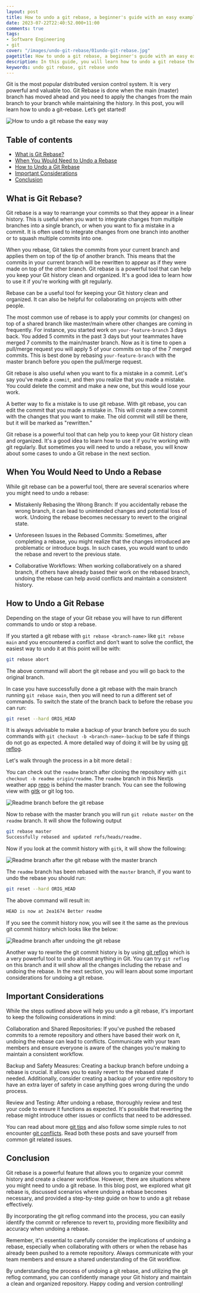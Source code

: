 ```yaml
---
layout: post
title: How to undo a git rebase, a beginner's guide with an easy example
date: 2023-07-22T22:40:52.000+11:00
comments: true
tags:
- Software Engineering
- git
cover: "/images/undo-git-rebase/01undo-git-rebase.jpg"
pagetitle: How to undo a git rebase, a beginner's guide with an easy example
description: In this guide, you will learn how to undo a git rebase the simple way with an easy to follow example with screenshots.
keywords: undo git rebase, git rebase undo
---
```

Git is the most popular distributed version control system. It is very powerful and valuable too. Git Rebase is done when the main (master) branch has moved ahead and you need to apply the changes from the main branch to your branch while maintaining the history. In this post, you will learn how to undo a git-rebase. Let’s get started!

<!-- more -->

<img class="center" src="/images/undo-git-rebase/01undo-git-rebase.jpg" title="How to undo a git rebase the easy way" alt="How to undo a git rebase the easy way">

## Table of contents

* [What is Git Rebase?](#what-is-git-rebase%3F)
* [When You Would Need to Undo a Rebase](#when-you-would-need-to-undo-a-rebase)
* [How to Undo a Git Rebase](#how-to-undo-a-git-rebase)
* [Important Considerations](#important-considerations)
* [Conclusion](#conclusion)

## What is Git Rebase?

Git rebase is a way to rearrange your commits so that they appear in a linear history. This is useful when you want to integrate changes from multiple branches into a single branch, or when you want to fix a mistake in a commit. It is often used to integrate changes from one branch into another or to squash multiple commits into one.

When you rebase, Git takes the commits from your current branch and applies them on top of the tip of another branch. This means that the commits in your current branch will be rewritten to appear as if they were made on top of the other branch. Git rebase is a powerful tool that can help you keep your Git history clean and organized. It's a good idea to learn how to use it if you're working with git regularly.

Rebase can be a useful tool for keeping your Git history clean and organized. It can also be helpful for collaborating on projects with other people.

The most common use of rebase is to apply your commits (or changes) on top of a shared branch like master/main where other changes are coming in frequently. For instance, you started work on `your-feature-branch` 3 days back. You added 5 commits in the past 3 days but your teammates have merged 7 commits to the main/master branch. Now as it is time to open a pull/merge request you will apply 5 of your commits on top of the 7 merged commits. This is best done by rebasing `your-feature-branch` with the master branch before you open the pull/merge request.

Git rebase is also useful when you want to fix a mistake in a commit. Let's say you've made a `commit`, and then you realize that you made a mistake. You could delete the commit and make a new one, but this would lose your work.

A better way to fix a mistake is to use git rebase. With git rebase, you can edit the commit that you made a mistake in. This will create a new commit with the changes that you want to make. The old commit will still be there, but it will be marked as "rewritten."

Git rebase is a powerful tool that can help you to keep your Git history clean and organized. It's a good idea to learn how to use it if you're working with git regularly. But sometimes you will need to undo a rebase, you will know about some cases to undo a Git rebase in the next section.

## When You Would Need to Undo a Rebase

While git rebase can be a powerful tool, there are several scenarios where you might need to undo a rebase:

* Mistakenly Rebasing the Wrong Branch: If you accidentally rebase the wrong branch, it can lead to unintended changes and potential loss of work. Undoing the rebase becomes necessary to revert to the original state.

* Unforeseen Issues in the Rebased Commits: Sometimes, after completing a rebase, you might realize that the changes introduced are problematic or introduce bugs. In such cases, you would want to undo the rebase and revert to the previous state.

* Collaborative Workflows: When working collaboratively on a shared branch, if others have already based their work on the rebased branch, undoing the rebase can help avoid conflicts and maintain a consistent history.

## How to Undo a Git Rebase

Depending on the stage of your Git rebase you will have to run different commands to undo or stop a rebase.

If you started a git rebase with `git rebase <branch-name>` like `git rebase main` and you encountered a conflict and don’t want to solve the conflict, the easiest way to undo it at this point will be with:

```bash
git rebase abort
```

The above command will abort the git rebase and you will go back to the original branch.

In case you have successfully done a git rebase with the main branch running `git rebase main`, then you will need to run a different set of commands. To switch the state of the branch back to before the rebase you can run:

```bash
git reset --hard ORIG_HEAD
```

It is always advisable to make a backup of your branch before you do such commands with `git checkout -b <branch-name>-backup` to be safe if things do not go as expected. A more detailed way of doing it will be by using [git reflog](https://www.atlassian.com/git/tutorials/rewriting-history/git-reflog). 

Let's walk through the process in a bit more detail :

You can check out the `readme` branch after cloning the repository with `git checkout -b readme origin/readme`. The `readme` branch in this Nextjs weather app [repo](https://github.com/geshan/nextjs-weather-geo) is behind the master branch. You can see the following view with [gitk](https://www.atlassian.com/git/tutorials/git) or git log too.

<img class="center" loading="lazy" src="/images/undo-git-rebase/02before-git-rebase.jpg" title="Readme branch before the git rebase" alt="Readme branch before the git rebase">

Now to rebase with the master branch you will run `git rebate master` on the `readme` branch.
It will show the following output

```bash
git rebase master
Successfully rebased and updated refs/heads/readme.
```

Now if you look at the commit history with `gitk`, it will show the following:

<img class="center" loading="lazy" src="/images/undo-git-rebase/03after-git-rebase.jpg" title="Readme branch after the git rebase with the master branch" alt="Readme branch after the git rebase with the master branch">

The `readme` branch has been rebased with the `master` branch, if you want to undo the rebase you should run:

```bash
git reset --hard ORIG_HEAD
```

The above command will result in:

```bash
HEAD is now at 2ea1674 Better readme
```

If you see the commit history now, you will see it the same as the previous git commit history which looks like the below:

<img class="center" loading="lazy" src="/images/undo-git-rebase/04after-undoing-git-rebase.jpg" title="Readme branch after undoing the git rebase" alt="Readme branch after undoing the git rebase">

Another way to rewrite the git commit history is by using [git reflog](https://github.blog/2015-06-08-how-to-undo-almost-anything-with-git/) which is a very powerful tool to undo almost anything in Git. You can try `git reflog` on this branch and it will show all the changes including the rebase and undoing the rebase. In the next section, you will learn about some important considerations for undoing a git rebase.

## Important Considerations

While the steps outlined above will help you undo a git rebase, it's important to keep the following considerations in mind:

Collaboration and Shared Repositories: If you've pushed the rebased commits to a remote repository and others have based their work on it, undoing the rebase can lead to conflicts. Communicate with your team members and ensure everyone is aware of the changes you're making to maintain a consistent workflow.

Backup and Safety Measures: Creating a backup branch before undoing a rebase is crucial. It allows you to easily revert to the rebased state if needed. Additionally, consider creating a backup of your entire repository to have an extra layer of safety in case anything goes wrong during the undo process.

Review and Testing: After undoing a rebase, thoroughly review and test your code to ensure it functions as expected. It's possible that reverting the rebase might introduce other issues or conflicts that need to be addressed.

You can read about more [git tips](/blog/2014/07/4-git-tips-beyond-basics/) and also follow some simple rules to not encounter [git conflicts](/blog/2016/04/3-simple-rules-for-less-or-no-git-conflicts/). Read both these posts and save yourself from common git related issues.

## Conclusion

Git rebase is a powerful feature that allows you to organize your commit history and create a cleaner workflow. However, there are situations where you might need to undo a git rebase. In this blog post, we explored what git rebase is, discussed scenarios where undoing a rebase becomes necessary, and provided a step-by-step guide on how to undo a git rebase effectively.

By incorporating the git reflog command into the process, you can easily identify the commit or reference to revert to, providing more flexibility and accuracy when undoing a rebase.

Remember, it's essential to carefully consider the implications of undoing a rebase, especially when collaborating with others or when the rebase has already been pushed to a remote repository. Always communicate with your team members and ensure a shared understanding of the Git workflow.

By understanding the process of undoing a git rebase, and utilizing the git reflog command, you can confidently manage your Git history and maintain a clean and organized repository. Happy coding and version controlling!

